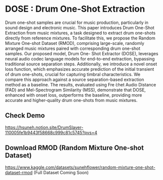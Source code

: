 # DOSE : Drum One-Shot Extraction
Drum one-shot samples are crucial for music production, particularly in sound design and electronic music. This paper introduces Drum One-Shot Extraction from music mixtures, a task designed to extract drum one-shots directly from reference mixtures. To facilitate this, we propose the Random Mixture One-shot Dataset (RMOD), comprising large-scale, randomly arranged music mixtures paired with corresponding drum one-shot samples. Our proposed model, Drum One- Shot Extractor (DOSE), leverages neural audio codec language models for end-to-end extraction, bypassing traditional source separation steps. Additionally, we introduce a novel onset loss function, which emphasizes accurate prediction of the initial transient of drum one-shots, crucial for capturing timbral characteristics. We compare this approach against a source separation-based extraction method as a baseline. The results, evaluated using Fre ́chet Audio Distance (FAD) and Mel-Spectrogram Similarity (MSS), demonstrate that DOSE, enhanced with onset loss, outperforms the baseline, providing more accurate and higher-quality drum one-shots from music mixtures. 
<!-- ## How to Run -->
<!-- 
1. **Clone the Repository:**
   ```bash
   git clone https://github.com/HSUNEH/DOSE.git
   cd DOSE
2. **Install Dependencies**
    ```bash
    pip install -r requirements.txt
3. **Evaluation**
    ```bash
    python evaluate.py --model_path /path/to/trained/model --test_data /path/to/test/data -->

## Check Demo 
https://hsuneh.notion.site/DrumSlayer-110005fe1b9443f58668c999c81c5745?pvs=4

## Download RMOD (Random Mixture One-shot Dataset)
https://www.kaggle.com/datasets/sunehflower/random-mixture-one-shot-dataset-rmod
(Full Dataset Coming Soon)
